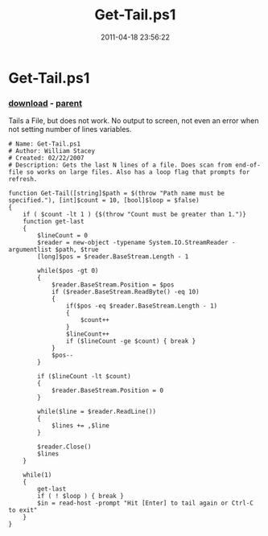 ﻿---
pid:            2618
poster:         ScriptQuest
title:          Get-Tail.ps1
date:           2011-04-18 23:56:22
format:         posh
parent:         87
parent:         87

---

# Get-Tail.ps1

### [download](2618.ps1) - [parent](87.md)

Tails a File, but does not work. No output to screen, not even an error when not setting number of lines variables.

```posh
# Name: Get-Tail.ps1
# Author: William Stacey
# Created: 02/22/2007
# Description: Gets the last N lines of a file. Does scan from end-of-file so works on large files. Also has a loop flag that prompts for refresh.
 
function Get-Tail([string]$path = $(throw "Path name must be specified."), [int]$count = 10, [bool]$loop = $false)
{
	if ( $count -lt 1 ) {$(throw "Count must be greater than 1.")}
	function get-last
	{
		$lineCount = 0
		$reader = new-object -typename System.IO.StreamReader -argumentlist $path, $true
		[long]$pos = $reader.BaseStream.Length - 1
 
		while($pos -gt 0)
		{
			$reader.BaseStream.Position = $pos
			if ($reader.BaseStream.ReadByte() -eq 10)
			{
				if($pos -eq $reader.BaseStream.Length - 1)
				{
					$count++
				}
				$lineCount++
				if ($lineCount -ge $count) { break }
			}
			$pos--
		} 
		
		if ($lineCount -lt $count)
		{
			$reader.BaseStream.Position = 0
		}
		
		while($line = $reader.ReadLine())
		{
			$lines += ,$line
		}
		
		$reader.Close()
		$lines
	}
 
	while(1)
	{
		get-last
		if ( ! $loop ) { break }
		$in = read-host -prompt "Hit [Enter] to tail again or Ctrl-C to exit"
	}
}
```
